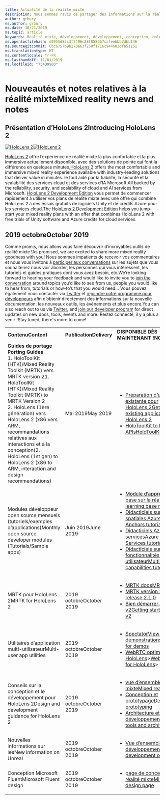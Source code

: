 ```yaml
---
title: Actualité de la réalité mixte
description: Nous sommes ravis de partager des informations sur la réalité mixte avec vous ! Nous sommes à l’écoute de vos commentaires et aimerions vous inviter à participer à la conversation.
author: grbury
ms.author: grbury
ms.date: 10/21/2019
ms.topic: article
keywords: Réalité mixte, développement, développement, conception, HoloLens, services Azure, Actualités, HoloLens 2
ms.openlocfilehash: d0955d85c3f7496c28f858657cafeebbb7dbb146
ms.sourcegitcommit: 6bc6757b9b273a63f260f1716c944603dfa51151
ms.translationtype: MT
ms.contentlocale: fr-FR
ms.lasthandoff: 11/01/2019
ms.locfileid: "73439900"
---
```

# <a name="mixed-reality-news-and-notes"></a><span data-ttu-id="49046-105">Nouveautés et notes relatives à la réalité mixte</span><span class="sxs-lookup"><span data-stu-id="49046-105">Mixed reality news and notes</span></span>

## <a name="introducing-hololens-2"></a><span data-ttu-id="49046-106">Présentation d’HoloLens 2</span><span class="sxs-lookup"><span data-stu-id="49046-106">Introducing HoloLens 2</span></span>

<span data-ttu-id="49046-107">[![HoloLens 2](images/hololens2.jpg)](https://www.microsoft.com/hololens/hardware)</span><span class="sxs-lookup"><span data-stu-id="49046-107">[![HoloLens 2](images/hololens2.jpg)](https://www.microsoft.com/hololens/hardware)</span></span>

<span data-ttu-id="49046-108">[HoloLens 2](https://www.microsoft.com/hololens/hardware) offre l’expérience de réalité mixte la plus confortable et la plus immersive actuellement disponible, avec des solutions de pointe qui font la différence en quelques minutes,</span><span class="sxs-lookup"><span data-stu-id="49046-108">[HoloLens 2](https://www.microsoft.com/hololens/hardware) offers the most comfortable and immersive mixed reality experience available with industry-leading solutions that deliver value in minutes.</span></span> <span data-ttu-id="49046-109">le tout aidé par la fiabilité, la sécurité et la scalabilité des services cloud et des services d’IA Microsoft.</span><span class="sxs-lookup"><span data-stu-id="49046-109">All backed by the reliability, security, and scalability of cloud and AI services from Microsoft.</span></span> <span data-ttu-id="49046-110">[HoloLens 2 Development Edition](https://www.microsoft.com//hololens/developers) vous permet de commencer rapidement à utiliser vos plans de réalité mixte avec une offre qui combine HoloLens 2 à des essais gratuits de logiciels Unity et de crédits Azure pour les services cloud.</span><span class="sxs-lookup"><span data-stu-id="49046-110">The [HoloLens 2 Development Edition](https://www.microsoft.com//hololens/developers) helps you jump-start your mixed reality plans with an offer that combines HoloLens 2 with free trials of Unity software and Azure credits for cloud services.</span></span>

## <a name="october-2019"></a><span data-ttu-id="49046-111">2019 octobre</span><span class="sxs-lookup"><span data-stu-id="49046-111">October 2019</span></span>

<span data-ttu-id="49046-112">Comme promis, nous allons vous faire découvrir d’incroyables outils de réalité mixte !</span><span class="sxs-lookup"><span data-stu-id="49046-112">As promised, we are excited to share more mixed reality goodness with you!</span></span> <span data-ttu-id="49046-113">Nous sommes impatients de recevoir vos commentaires et nous vous invitons à [participer aux conversations](https://holodevelopersslack.azurewebsites.net/) sur les sujets que vous souhaiteriez nous voir aborder, les personnes qui vous intéressent, les tutoriels et guides pratiques dont vous avez besoin, etc.</span><span class="sxs-lookup"><span data-stu-id="49046-113">We’re looking forward to hearing your feedback and would like to invite you to [join the conversation](https://holodevelopersslack.azurewebsites.net/) around topics you’d like to see from us, people you would like to hear from, tutorials or how-to’s that you would need…</span></span> <span data-ttu-id="49046-114">Vous pouvez également nous contacter via [Twitter](https://twitter.com/MxdRealityDev) et [rejoindre notre programme pour développeurs](https://aka.ms/iwantmr) afin d’obtenir directement des informations sur la nouvelle documentation, les nouveaux outils, les événements et plus encore.</span><span class="sxs-lookup"><span data-stu-id="49046-114">You can also reach out to us via [Twitter](https://twitter.com/MxdRealityDev), and [join our developer program](https://aka.ms/iwantmr) for direct updates on new docs, tools, events and more.</span></span> <span data-ttu-id="49046-115">Restez connecté, il y a plus à venir !</span><span class="sxs-lookup"><span data-stu-id="49046-115">Stay tuned, there's more to come!</span></span>

<table>
<tr>
<th style="width: 400px; text-align:left;"><span data-ttu-id="49046-116">Contenu</span><span class="sxs-lookup"><span data-stu-id="49046-116">Content</span></span></th><th style="width: 125px; text-align:left;"><span data-ttu-id="49046-117">Publication</span><span class="sxs-lookup"><span data-stu-id="49046-117">Delivery</span></span></th><th style="width: 125px; text-align:left;"><span data-ttu-id="49046-118">DISPONIBLE DÈS MAINTENANT !</span><span class="sxs-lookup"><span data-stu-id="49046-118">NOW LIVE!</span></span></th>
</tr> 
<tr>
<td><span data-ttu-id="49046-119"><b>Guides de portage</b> </span><span class="sxs-lookup"><span data-stu-id="49046-119"><b>Porting Guides</b> </span></span><br><span data-ttu-id="49046-120">1. HoloToolKit (HTK)/Mixed Reality Toolkit (MRTK) vers MRTK version 2</span><span class="sxs-lookup"><span data-stu-id="49046-120">1. HoloToolKit (HTK)/Mixed Reality Toolkit (MRTK) to MRTK Version 2</span></span>
<br><span data-ttu-id="49046-121">2. HoloLens (1ère génération) vers HoloLens 2 (x86 vers ARM, recommandations relatives aux interactions et à la conception)</span><span class="sxs-lookup"><span data-stu-id="49046-121">2. HoloLens (1st gen) to HoloLens 2 (x86 to ARM, interaction and design recommendations)</span></span>
</td></td><td><span data-ttu-id="49046-122">Mai 2019</span><span class="sxs-lookup"><span data-stu-id="49046-122">May 2019</span></span></td><td> <ul><li><span data-ttu-id="49046-123"><a href=https://docs.microsoft.com/windows/mixed-reality/mrtk-porting-guide>Préparation d’une application existante pour HoloLens 2</a></span><span class="sxs-lookup"><span data-stu-id="49046-123"><a href=https://docs.microsoft.com/windows/mixed-reality/mrtk-porting-guide>Getting your existing application ready for HoloLens 2</a></span></span><li><span data-ttu-id="49046-124"><a href=https://microsoft.github.io/MixedRealityToolkit-Unity/Documentation/HTKToMRTKPortingGuide.html>HoloToolKit to MRTK APIs</a></span><span class="sxs-lookup"><span data-stu-id="49046-124"><a href=https://microsoft.github.io/MixedRealityToolkit-Unity/Documentation/HTKToMRTKPortingGuide.html>HoloToolKit to MRTK APIs</a></span></span></td>
</tr>
<tr>
<td><span data-ttu-id="49046-125">Modules développeur open source mensuels (tutoriels/exemples d’applications)</span><span class="sxs-lookup"><span data-stu-id="49046-125">Monthly open source developer modules (Tutorials/Sample apps)</span></span></td><td><span data-ttu-id="49046-126">Juin 2019</span><span class="sxs-lookup"><span data-stu-id="49046-126">June 2019</span></span></td><td> <ul><li><span data-ttu-id="49046-127"><a href=https://docs.microsoft.com/windows/mixed-reality/mrlearning-base-ch1>Module d’apprentissage de base sur la réalité mixte</a></span><span class="sxs-lookup"><span data-stu-id="49046-127"><a href=https://docs.microsoft.com/windows/mixed-reality/mrlearning-base-ch1>MR learning base module</a></span></span><li><span data-ttu-id="49046-128"><a href=https://docs.microsoft.com/windows/mixed-reality/mrlearning-asa-ch1>Didacticiels sur les ancres spatiales Azure</a></span><span class="sxs-lookup"><span data-stu-id="49046-128"><a href=https://docs.microsoft.com/windows/mixed-reality/mrlearning-asa-ch1>Azure Spatial Anchors tutorials</a></span></span><li><span data-ttu-id="49046-129"><a href=https://docs.microsoft.com/windows/mixed-reality/mrlearning-speechsdk-ch1>Didacticiels Azure Speech services</a></span><span class="sxs-lookup"><span data-stu-id="49046-129"><a href=https://docs.microsoft.com/windows/mixed-reality/mrlearning-speechsdk-ch1>Azure Speech Services tutorials</a></span></span><li><span data-ttu-id="49046-130"><a href=https://docs.microsoft.com/windows/mixed-reality/mrlearning-sharing(photon)-ch1>Didacticiels sur les fonctionnalités multi-utilisateur</a></span><span class="sxs-lookup"><span data-stu-id="49046-130"><a href=https://docs.microsoft.com/windows/mixed-reality/mrlearning-sharing(photon)-ch1>Multi-user capabilities tutorials</a></span></span></td>
</tr>
<tr>
<td><span data-ttu-id="49046-131">MRTK pour HoloLens 2</span><span class="sxs-lookup"><span data-stu-id="49046-131">MRTK for HoloLens 2</span></span></td><td><span data-ttu-id="49046-132">2019 octobre</span><span class="sxs-lookup"><span data-stu-id="49046-132">October 2019</span></span></td><td> <ul><li><span data-ttu-id="49046-133"><a href=https://microsoft.github.io/MixedRealityToolkit-Unity/Documentation/GettingStartedWithTheMRTK.html>MRTK docs</a></span><span class="sxs-lookup"><span data-stu-id="49046-133"><a href=https://microsoft.github.io/MixedRealityToolkit-Unity/Documentation/GettingStartedWithTheMRTK.html>MRTK docs</a></span></span><li><span data-ttu-id="49046-134"><a href=https://github.com/Microsoft/MixedRealityToolkit-Unity/releases>MRTK version 2.1.0</a></span><span class="sxs-lookup"><span data-stu-id="49046-134"><a href=https://github.com/Microsoft/MixedRealityToolkit-Unity/releases>MRTK release 2.1.0</a></span></span><li><span data-ttu-id="49046-135"><a href=https://docs.microsoft.com/windows/mixed-reality/mrtk-getting-started>Bien démarrer avec MRTK v2</a></span><span class="sxs-lookup"><span data-stu-id="49046-135"><a href=https://docs.microsoft.com/windows/mixed-reality/mrtk-getting-started>Getting started with MRTK v2</a></span></span></td>
</tr>
<tr>
<td><span data-ttu-id="49046-136">Utilitaires d’application multi-utilisateur</span><span class="sxs-lookup"><span data-stu-id="49046-136">Multi-user app utilities</span></span></td><td><span data-ttu-id="49046-137">2019 octobre</span><span class="sxs-lookup"><span data-stu-id="49046-137">October 2019</span></span></td><td> <ul><li><span data-ttu-id="49046-138"><a href=https://docs.microsoft.com/windows/mixed-reality/spectator-view>SpectatorView pour les démonstrations</a></span><span class="sxs-lookup"><span data-stu-id="49046-138"><a href=https://docs.microsoft.com/windows/mixed-reality/spectator-view>SpectatorView for demos</a></span></span><li><span data-ttu-id="49046-139"><a href=https://github.com/microsoft/MixedReality-WebRTC>WebRTC optimisé pour HoloLens</a>></span><span class="sxs-lookup"><span data-stu-id="49046-139"><a href=https://github.com/microsoft/MixedReality-WebRTC>WebRTC optimized for HoloLens</a>></span></span></td>
</tr>
<tr>
<td><span data-ttu-id="49046-140">Conseils sur la conception et le développement pour HoloLens 2</span><span class="sxs-lookup"><span data-stu-id="49046-140">Design and development guidance for HoloLens 2</span></span></td><td><span data-ttu-id="49046-141">2019 octobre</span><span class="sxs-lookup"><span data-stu-id="49046-141">October 2019</span></span></td><td> <ul><li><span data-ttu-id="49046-142"><a href=https://docs.microsoft.com/windows/mixed-reality/>vue d’ensemble de la réalité mixte</a></span><span class="sxs-lookup"><span data-stu-id="49046-142"><a href=https://docs.microsoft.com/windows/mixed-reality/>Mixed reality overview</a></span></span><li><span data-ttu-id="49046-143"><a href=https://docs.microsoft.com/windows/mixed-reality/design>Conception et prototypage</a></span><span class="sxs-lookup"><span data-stu-id="49046-143"><a href=https://docs.microsoft.com/windows/mixed-reality/design>Designing and prototyping</a></span></span><li><span data-ttu-id="49046-144"><a href=https://docs.microsoft.com/windows/mixed-reality/development>Architecture et outils de développement</a></span><span class="sxs-lookup"><span data-stu-id="49046-144"><a href=https://docs.microsoft.com/windows/mixed-reality/development>Developer tools and architecture</a></span></span></td>
</tr>
<tr>
  <td><span data-ttu-id="49046-145">Nouvelles informations sur les</span><span class="sxs-lookup"><span data-stu-id="49046-145">New information on Unreal</span></span></td><td><span data-ttu-id="49046-146">2019 octobre</span><span class="sxs-lookup"><span data-stu-id="49046-146">October 2019</span></span></td><td> <ul><li><span data-ttu-id="49046-147"><a href=https://docs.microsoft.com/windows/mixed-reality/unreal-development-overview>Vue d’ensemble du développement Unreal</a></span><span class="sxs-lookup"><span data-stu-id="49046-147"><a href=https://docs.microsoft.com/windows/mixed-reality/unreal-development-overview>Unreal development overview</a></span></span></td>
</tr>
<tr>
  <td><span data-ttu-id="49046-148">Conception Microsoft Fluent</span><span class="sxs-lookup"><span data-stu-id="49046-148">Microsoft Fluent design</span></span></td><td><span data-ttu-id="49046-149">2019 octobre</span><span class="sxs-lookup"><span data-stu-id="49046-149">October 2019</span></span></td><td> <ul><li><span data-ttu-id="49046-150"><a href=https://www.microsoft.com/design/fluent/>page de conception de la réalité mixte</a></span><span class="sxs-lookup"><span data-stu-id="49046-150"><a href=https://www.microsoft.com/design/fluent/>Mixed reality design page</a></span></span></td>
</tr>
</table>
